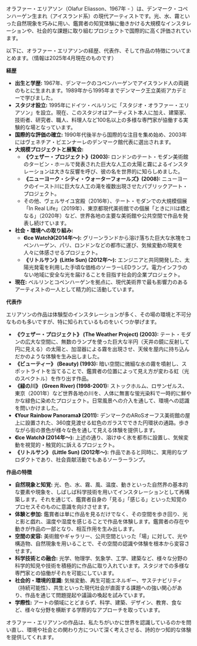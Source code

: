 オラファー・エリアソン（Olafur Eliasson、1967年 - ）は、デンマーク・コペンハーゲン生まれ（アイスランド系）の現代アーティストです。光、水、霧といった自然現象を巧みに用い、鑑賞者の知覚体験に働きかける大規模なインスタレーションや、社会的な課題に取り組むプロジェクトで国際的に高く評価されています。

以下に、オラファー・エリアソンの経歴、代表作、そして作品の特徴についてまとめます。（情報は2025年4月現在のものです）

**経歴**

* **出生と学歴:** 1967年、デンマークのコペンハーゲンでアイスランド人の両親のもとに生まれます。1989年から1995年までデンマーク王立美術アカデミーで学びました。
* **スタジオ設立:** 1995年にドイツ・ベルリンに「スタジオ・オラファー・エリアソン」を設立。現在、このスタジオはアーティスト本人に加え、建築家、技術者、研究者、職人、料理人など100名以上の多様な専門家が協働する実験的な場となっています。
* **国際的な評価の確立:** 1990年代後半から国際的な注目を集め始め、2003年にはヴェネチア・ビエンナーレのデンマーク館代表に選出されます。
* **大規模プロジェクトと展覧会:**
    * **《ウェザー・プロジェクト》(2003):** ロンドンのテート・モダン美術館のタービン・ホールで発表された巨大な人工の太陽と霧によるインスタレーションは大きな反響を呼び、彼の名を世界的に知らしめました。
    * **《ニューヨーク・シティ・ウォーターフォールズ》(2008):** ニューヨークのイースト川に巨大な人工の滝を複数出現させたパブリックアート・プロジェクト。
    * その他、ヴェルサイユ宮殿（2016年）、テート・モダンでの大規模個展「In Real Life」（2019年）、東京都現代美術館での個展「ときに川は橋となる」（2020年）など、世界各地の主要な美術館や公共空間で作品を発表し続けています。
* **社会・環境への取り組み:**
    * **《Ice Watch》(2014年〜):** グリーンランドから溶け落ちた巨大な氷塊をコペンハーゲン、パリ、ロンドンなどの都市に運び、気候変動の現実を人々に体感させるプロジェクト。
    * **《リトルサン》(Little Sun) (2012年〜):** エンジニアと共同開発した、太陽光発電を利用した手頃な価格のソーラーLEDランプ。電力インフラのない地域に安全な光を届けることを目指す社会的企業プロジェクト。
* **現在:** ベルリンとコペンハーゲンを拠点に、現代美術界で最も影響力のあるアーティストの一人として精力的に活動しています。

**代表作**

エリアソンの作品は体験型のインスタレーションが多く、その場の環境と不可分なものも多いですが、特に知られているものをいくつか挙げます。

* **《ウェザー・プロジェクト》 (The Weather Project) (2003):** テート・モダンの広大な空間に、無数のランプを使った巨大な半円（天井の鏡に反射して円に見える）の太陽と、加湿器による霧を出現させ、天候を屋内に持ち込んだかのような体験を生み出しました。
* **《ビューティー》 (Beauty) (1993):** 暗い空間に微細な水の霧を噴射し、スポットライトを当てることで、鑑賞者の位置によって見え方が変わる虹（光のスペクトル）を作り出す作品。
* **《緑の川》 (Green River) (1998-2001):** ストックホルム、ロサンゼルス、東京（2001年）など世界各地の川を、人体に無害な蛍光染料で一時的に鮮やかな緑色に染めたプロジェクト。日常風景への介入を通して、環境への認識を問いかけました。
* **《Your Rainbow Panorama》 (2011):** デンマークのARoSオーフス美術館の屋上に設置された、360度見渡せる虹色のガラスでできた円環状の通路。歩きながら街の景色が様々な色を通して見える体験を提供します。
* **《Ice Watch》 (2014年〜):** 上述の通り、溶けゆく氷を都市に設置し、気候変動を視覚的・触覚的に訴えるプロジェクト。
* **《リトルサン》 (Little Sun) (2012年〜):** 作品であると同時に、実用的なプロダクトであり、社会貢献活動でもあるソーラーランプ。

**作品の特徴**

* **自然現象と知覚:** 光、色、水、霧、風、温度、動きといった自然界の基本的な要素や現象を、しばしば科学技術を用いてインスタレーションとして再構築します。それを通じて、鑑賞者自身の「見る」「感じる」といった知覚のプロセスそのものに意識を向けさせます。
* **体験と参加:** 鑑賞者は単に作品を見るだけでなく、その空間を歩き回り、光と影と戯れ、温度や湿度を感じることで作品を体験します。鑑賞者の存在や動きが作品の一部となり、相互作用を生み出します。
* **空間の変容:** 美術館やギャラリー、公共空間といった「場」に対して、光や構造物、自然現象を用いることで、その空間の認識や体験を根本から変容させます。
* **科学技術との融合:** 光学、物理学、気象学、工学、建築など、様々な分野の科学的知見や技術を積極的に作品に取り入れています。スタジオでの多様な専門家との協働がそれを可能にしています。
* **社会的・環境的意識:** 気候変動、再生可能エネルギー、サステナビリティ（持続可能性）、共生といった現代社会が直面する課題への強い関心があり、作品を通じて問題提起や議論の喚起を試みています。
* **学際性:** アートの領域にとどまらず、科学、建築、デザイン、教育、食など、様々な分野を横断する学際的なアプローチを取っています。

オラファー・エリアソンの作品は、私たちがいかに世界を認識しているのかを問い直し、環境や社会との関わり方について深く考えさせる、詩的かつ知的な体験を提供してくれます。